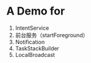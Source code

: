 # A Demo for
1. IntentService
2. 前台服务（startForeground）
3. Notification
4. TaskStackBuilder
5. LocalBroadcast
